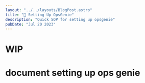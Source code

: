 ```yaml
---
layout: "../../layouts/BlogPost.astro"
title: "🧞 Setting Up OpsGenie"
description: "Quick SOP for setting up opsgenie"
pubDate: "Jul 20 2023"
---
```


# WIP

# document setting up ops genie
